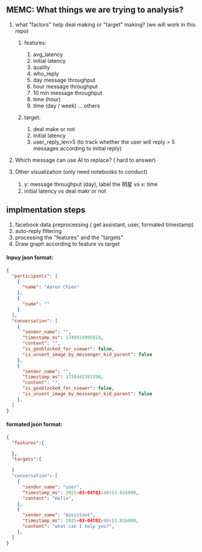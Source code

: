 
## MEMC: What things we are trying to analysis?

1. what "factors" help deal making or "target" making? (we will work in this repo)
    1. features:
        1. avg_latency
        2. initial latency
        3. quality 
        4. who_reply
        5. day message throughput
        6. hour message throughput
        7. 10 min message throughput
        8. time (hour)
        9. time (day / week)
        ... others

    2. target:
        1. deal make or not
        2. initial latency
        3. user_reply_len>5 (to track whether the user will reply > 5 messages according to initial reply)

2. Which message can use AI to replace? ( hard to answer)
3. Other visualization (only need notebooks to conduct)
    1. y: message throughput (day), label the 明星 vs x: time
    2. initial latency vs deal makr or not


## implmentation steps
1. facebook data preprocessing ( get assistant, user, formated timestamp)
2. auto-reply filtering
3. processing the "features" and the "targets"
4. Draw graph according to feature vs target

#### Inpuy json format:
```json
{
  "participants": [
    {
      "name": "Aaron Chien"
    },
    {
      "name": ""
    }
  ],
  "conversation": [
    {
      "sender_name": "",
      "timestamp_ms": 1740924995824,
      "content": "",
      "is_geoblocked_for_viewer": false,
      "is_unsent_image_by_messenger_kid_parent": false
    },
    {
      "sender_name": "",
      "timestamp_ms": 1738442381398,
      "content": "",
      "is_geoblocked_for_viewer": false,
      "is_unsent_image_by_messenger_kid_parent": false
    },
  ]
}
```


#### formated json format:
```json
{
  "features":{

  },
  "targets":{

  }
  "conversation": [
    {
      "sender_name": "user",
      "timestamp_ms": 2025-03-04T02:48:53.016000,
      "content": "Hello",
    },
    {
      "sender_name": "Assistant",
      "timestamp_ms": 2025-03-04T02:48:53.016000,
      "content": "what can I help you?",
    },
  ]
}
```

